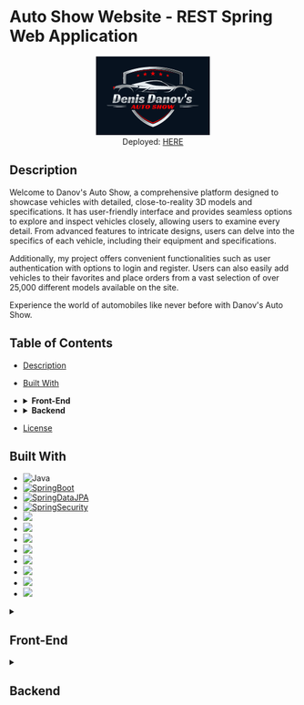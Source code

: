 # Auto Show Website - REST Spring Web Application

<div align="center">
  <img src="public/images/logo.png" alt="Image Description">
</div>

<div align="center">
  <span>Deployed: <a href="https://danov-autoshow-656625355b99.herokuapp.com/">HERE</a></span>
</div>

## Description


Welcome to Danov's Auto Show, a comprehensive platform designed to showcase vehicles with detailed, close-to-reality 3D models and specifications. It has user-friendly interface and provides seamless options to explore and inspect vehicles closely, allowing users to examine every detail. From advanced features to intricate designs, users can delve into the specifics of each vehicle, including their equipment and specifications.

Additionally, my project offers convenient functionalities such as user authentication with options to login and register. Users can also easily add vehicles to their favorites and place orders from a vast selection of over 25,000 different models available on the site.

Experience the world of automobiles like never before with Danov's Auto Show.

## Table of Contents

- [Description](#description)
- [Built With](#built-with)
- <details>
  <summary><b>Front-End</b></summary>

  - [<a href="#front-end">Register Page</a>](#register-page)
  - [Login page](#login-page)
  - [Home Page](#home-page)
  - [Auto Show Page](#auto-show-page)
  - [Showroom Page](#showroom-page)
  - [Profile Page](#profile-page)
- </details>
  <details>
  <summary><b>Backend</b></summary>

  - [Login System](#login-system)
  - [User Account Management](#user-account-management)
  - [Password Reset Functionality](#password-reset-functionality)
  - [Exception Handling](#exception-handling)
  - [Token Cleanup Service](#token-cleanup-service)
  - [Newsletter Email Sender Service](#newsletter-email-sender-service)
  - [Expired Authentication Token Cleanup Service](#expired-authentication-token-cleanup-service)
  - [Single-Threaded Executor Service for Lock Removal](#single-threaded-executor-service-for-lock-removal)
  - [Email service](#email-service)
  - [Database](#database)
  - [Proxy Implementation](#proxy-implementation)
</details>

- [License](#license)


## Built With
<ul dir="auto">
  <li><img src="https://camo.githubusercontent.com/a3a9d6267c299b28e81e97f2516c16895599f2dcd8b9db1a22eb2d2fb9b32b46/68747470733a2f2f696d672e736869656c64732e696f2f62616467652f4a6176612d454434323336" alt="Java" data-canonical-src="https://img.shields.io/badge/Java-ED4236" style="max-width: 100%;"></li>
  <li><a target="_blank" rel="noopener noreferrer nofollow" href="https://camo.githubusercontent.com/e5d9b25055cdc7a6a057583523c67a5b6dc6df64c186c92c52b503667812c901/68747470733a2f2f696d672e736869656c64732e696f2f62616467652f537072696e672d426f6f742d253233364242313344"><img src="https://camo.githubusercontent.com/e5d9b25055cdc7a6a057583523c67a5b6dc6df64c186c92c52b503667812c901/68747470733a2f2f696d672e736869656c64732e696f2f62616467652f537072696e672d426f6f742d253233364242313344" alt="SpringBoot" data-canonical-src="https://img.shields.io/badge/Spring-Boot-%236BB13D" style="max-width: 100%;"></a></li>
  <li><a target="_blank" rel="noopener noreferrer nofollow" href="https://camo.githubusercontent.com/00984cbaea44f396be8d203bbae1efd86a401f1246acaf7c13d101d01c10629c/68747470733a2f2f696d672e736869656c64732e696f2f62616467652f537072696e672d446174614a50412d253233364242313344"><img src="https://camo.githubusercontent.com/00984cbaea44f396be8d203bbae1efd86a401f1246acaf7c13d101d01c10629c/68747470733a2f2f696d672e736869656c64732e696f2f62616467652f537072696e672d446174614a50412d253233364242313344" alt="SpringDataJPA" data-canonical-src="https://img.shields.io/badge/Spring-DataJPA-%236BB13D" style="max-width: 100%;"></a></li>
  <li><a target="_blank" rel="noopener noreferrer nofollow" href="https://camo.githubusercontent.com/40ad96b006840ae7ccdd5f6d05e73411fc5a8dfd3cb7edf49cddd5ab60a59522/68747470733a2f2f696d672e736869656c64732e696f2f62616467652f537072696e672d53656375726974792d253233443433353334"><img src="https://camo.githubusercontent.com/40ad96b006840ae7ccdd5f6d05e73411fc5a8dfd3cb7edf49cddd5ab60a59522/68747470733a2f2f696d672e736869656c64732e696f2f62616467652f537072696e672d53656375726974792d253233443433353334" alt="SpringSecurity" data-canonical-src="https://img.shields.io/badge/Spring-Security-%23D43534" style="max-width: 100%;"></a></li>
  <li><img src="https://img.shields.io/badge/JWT-000000?style=for-the-badge&logo=JSON%20web%20tokens&logoColor=white"></img></li>
  <li><img src="https://img.shields.io/badge/MySQL-005C84?style=for-the-badge&logo=mysql&logoColor=white"></img></li>
  <li><img src="https://img.shields.io/badge/Hibernate-59666C?style=for-the-badge&logo=Hibernate&logoColor=white"></img></li>
  <li><img src="https://img.shields.io/badge/JavaScript-323330?style=for-the-badge&logo=javascript&logoColor=F7DF1E"></img></li>
  <li><img src="https://img.shields.io/badge/jQuery-0769AD?style=for-the-badge&logo=jquery&logoColor=white"></img></li>
  <li><img src="https://img.shields.io/badge/HTML5-E34F26?style=for-the-badge&logo=html5&logoColor=white"></img></li>
  <li><img src="https://img.shields.io/badge/CSS3-1572B6?style=for-the-badge&logo=css3&logoColor=white"></img></li>
  <li><img src="https://img.shields.io/badge/apache_maven-C71A36?style=for-the-badge&logo=apachemaven&logoColor=white"></img></li>
</ul>

<details>
<summary><h2>Front-End</h2></summary>

#### Register page:
The registration process is straightforward and user-friendly, requiring users to provide essential information to create an account.


![Screenshot_42](https://github.com/DenisDanov/Autoshow-Website/assets/122882697/dde02812-b47f-44c3-a0c9-8fee3513f1a9)



- Users are prompted to enter their desired username, valid email address, and password.
- Error handling mechanisms ensure data integrity and security:
  - Usernames must be unique; duplicate usernames are not permitted.
  - Email addresses must be unique, and valid email formats are required; duplicate or invalid emails are rejected.
  - Passwords must be at least 8 characters in length to ensure security.

Upon successful registration, users are automatically redirected to the login page, where they can access their newly created account using their credentials.

#### Login page:
The login page provides a simple and secure gateway for users to access their accounts.


![Screenshot_40](https://github.com/DenisDanov/Autoshow-Website/assets/122882697/f65e4115-14d6-4caa-b000-086ac0b7476b)



- Users are required to enter their username and password to log in.
- For users who have forgotten their password, there is an option to reset it via email:
  - If a valid email associated with an account is entered, an email containing a password reset link is automatically sent to that email address.
  - ![Screenshot_41](https://github.com/DenisDanov/Autoshow-Website/assets/122882697/6cd4545a-490c-4e6b-869f-1a6c273b4407)
  - Upon a valid request, an email containing a unique link is sent to the user's registered email address.
  - ![Screenshot_32](https://github.com/DenisDanov/Autoshow-Website/assets/122882697/4c446afb-01a3-42ee-96d7-e1fc649c4d86)
  - The link allows users to reset their password, ensuring a seamless and secure process.
  - ![Screenshot_33](https://github.com/DenisDanov/Autoshow-Website/assets/122882697/fa6e02c9-297a-4b84-8a33-347b58ed2179)
  - Once 24 hours have elapsed or the password has been successfully changed, the link will expire, preventing further password changes.
- The login page features anti-bot protection to prevent unauthorized access and maintain security:
  - ![Screenshot_43](https://github.com/DenisDanov/Autoshow-Website/assets/122882697/ba3b9723-de06-45db-96f2-9a4cacfa831a)
  - After 10 failed login attempts due to invalid username or password, the user is temporarily locked out from logging into the site for 30 minutes.
  - Continued failed login attempts result in an increased lockout duration; after 20 failed attempts, the lockout period is extended to 1 hour.
  - Additionally, if a valid username is entered but an invalid password, the associated account is locked out from logging in:
    - After 10 failed login attempts, the account is locked for 30 minutes.
    - After 20 failed attempts, the account remains locked for 1 hour, and the user is notified via email to inform them of the lockout due to potential unauthorized access.
- After successful login, users are redirected to the home page and successfully logged in to their accounts. Users will stay logged in for 7 days, after which their login session        expires, and they are automatically logged out.


#### Home Page:
![Screenshot_22](https://github.com/DenisDanov/Autoshow-Website/assets/122882697/f786cbf5-a383-44d6-b1f9-bb808f3272f3)
- The home page serves as the entry point to the website.
- It features a sticky header with navigation options to other pages of the site.
- Banner animation featuring sliding images of cars.
- Users can find a small preview showcasing some of the vehicles available on the site.
- Additionally, there's a "Recently Viewed" section displaying the last seen vehicles by the user.
  - Viewed cars are saved to the browser cookies if the user is not logged in; otherwise, they are saved to the database.
  - The list of viewed cars is updated every time a user views a car, regardless of their login status.
  - Also the user can add the vehicles to favorites, if they are logged in.
  - ![Screenshot_25](https://github.com/DenisDanov/Autoshow-Website/assets/122882697/9a58b922-d60d-4fd1-b3db-86c17e9f79e3)
- The footer section includes newsletter subscription functionality.
  - Users can subscribe to the site's newsletter by entering their email address.
  - The newsletter subscription functionality validates email addresses to ensure they are valid.
  - It also checks if the email is not already subscribed to the newsletter, preventing duplicate subscriptions.
  - ![Screenshot_26](https://github.com/DenisDanov/Autoshow-Website/assets/122882697/506d73d5-686b-4ff6-8462-80f893c01c7a)
  - ![Screenshot_29](https://github.com/DenisDanov/Autoshow-Website/assets/122882697/d411375e-11e9-4e8a-a7a1-4c8d86cf1de5)

#### Auto Show Page:
![Screenshot_30](https://github.com/DenisDanov/Autoshow-Website/assets/122882697/5c0b4509-4f60-437b-b9d2-ed3daa6a0897)
- The Autoshow page showcases a collection of 9 cars available for viewing.
- Unregistered users can explore the featured cars and their specifications.
- Registered users have the additional functionality of adding cars to their favorites directly from this page.
- An "Order" button is available for registered users, allowing them to place orders for vehicles.
  - The "Order" functionality filters the available models based on the selected manufacturer and year.
  - Users can specify their preferences by selecting the manufacturer and year of the desired vehicle.
  - This feature streamlines the process of finding specific models tailored to the user's preferences.
  ![Screenshot_24](https://github.com/DenisDanov/Autoshow-Website/assets/122882697/434cef67-d42b-4fab-abc5-6395654b9bc5)

#### Showroom Page:
![Screenshot_28](https://github.com/DenisDanov/Autoshow-Website/assets/122882697/1b204bac-e320-40cc-95ff-2f5b3e56f36c)
- The Showroom page offers detailed 3D models of vehicles for immersive exploration.
- Users can inspect vehicles using two interactive functionalities:
  - Third-person camera control: Users can rotate and zoom the camera using mouse movements or touch gestures on phones.
  - First-person camera control: Users can navigate the scene using keyboard keys (W, A, S, D) and the mouse for direction and view control. On phones, navigation is facilitated through touch gestures.
- Additionally, a button is provided to access detailed information about the vehicle.
  - Clicking the "Vehicle Info" button redirects users to a page containing comprehensive specifications and equipment details for the selected vehicle.
- The Showroom page features functionality to restrict access to 3D models not available in the Autoshow.
  - If a user attempts to access a 3D model that is not featured in the Autoshow page, access is granted only if the model has been ordered or added to favorites.
  - Users without the model ordered or added to favorites are denied access to the model, ensuring exclusive access to authorized content.
  -  ![Screenshot_31](https://github.com/DenisDanov/Autoshow-Website/assets/122882697/e46c5485-67d9-43e1-b37e-52fb6554dd5b)

#### Profile page:
- The Profile page is exclusively available for logged-in users, offering a range of functionalities for account management and vehicle tracking.
- Users can easily modify their account information with three primary functionalities:
  - Change Username: Users have the option to update their username to better suit their preferences or reflect changes.
  - Change Email: Users can modify their email address for account communication and verification purposes.
  - Change Password: Users can securely update their account password for enhanced security.
  - ![Screenshot_34](https://github.com/DenisDanov/Autoshow-Website/assets/122882697/4635f9da-1dd6-416b-986d-5815bd5eb27b)
  - Additionally, users have the option to request a password reset via email, where a unique link will be sent valid for 24 hours, along with the option to reset their password.
- The Profile page also features sections to track favorite and ordered vehicles:
  - Favorites Vehicles: Users can view a list of vehicles they have marked as favorites for easy reference and future exploration.
  - ![Screenshot_35](https://github.com/DenisDanov/Autoshow-Website/assets/122882697/78c16999-689c-401d-86d6-144bc7e09b79)
  - Ordered Vehicles: Users can access a comprehensive list of all vehicles they have ordered, providing transparency and tracking capabilities for past orders.
    - ![Screenshot_36](https://github.com/DenisDanov/Autoshow-Website/assets/122882697/ddec3051-db37-4acd-a71a-87e585aa0ebd)
    - Orders on the platform have three statuses:
    - Completed: Users can explore their ordered car once it's marked as completed.
    - Pending: Indicates that there isn't an available model on the site for that specific order.
    - Expired: Occurs after 7 days pass without an available model to fulfill the order.
    - Additionally, the Profile page features three functionalities for managing orders:
      - Cancel/Delete Order: Allows users to cancel and delete the order.
      - Change Order: Users can change the model to another one based on their selection.
        - ![Screenshot_37](https://github.com/DenisDanov/Autoshow-Website/assets/122882697/e5fe5af1-fc7c-4610-8cfb-ac0d66ef9c79)
      - Remake Order: Available for expired orders only, this functionality allows users to order the same model again, extending the order's validity by another 7 days, or choose a different model.
        - ![Screenshot_38](https://github.com/DenisDanov/Autoshow-Website/assets/122882697/a5d12b5b-8a56-4a99-99bc-5f824936f717)
     - When users change their order, the update occurs immediately and is reflected live on the site.

</details>

<details>
<summary><h2>Backend</h2></summary>

- #### Login System:
  - Upon successful login, the system generates a unique JWT authentication token.
    - This token is stored in the user's cookies and expires after 7 days.
    - Additionally, the token is saved in the database for appropriate secured authentication.
  - Anti-bot handling protection is implemented to handle too many failed login attempts:
    - It locks user sessions from further login attempts after a threshold is reached.
    - User accounts are locked if a valid username is provided but multiple failed login attempts occur.
    - Correctly handles lock timers and prevents any actions until the timer has expired.
- #### User Account Management:
  - Implemented features for securely changing user username, email, or password:
    - Ensures the new username provided by the user is not already taken.
    - Ensures the new email provided by the user is not already taken.
    - For password changes, checks if the current password provided by the user is correct.
    - Requires the new password to be at least 8 characters long.
    - Changing of username, password, or email is possible only when provided with a valid and correct authentication token and user ID.
- #### Password Reset Functionality:
  - Users can request a password reset.
  - A unique password reset token is generated and associated with a reset link.
  - The reset link is valid for 24 hours.
  - After the expiration of 24 hours, the reset link becomes invalid.
  - Additionally, if the user changes their password, the reset link becomes invalid.
- #### Exception Handling:
  - Implemented exception handling to manage and respond to errors that occur during system runtime.
  - Provides appropriate error messages for invalid credentials or requests, informing the user of the issue.
- #### REST APIs:
  - Implementation of a secured REST API for accessing data from the database to the client.
  - For every request to the database that contains user data, a valid authentication token is needed along with the user ID.
  - Additional authentication handling ensures that the provided token is made for that specific user ID.
  - Example of successful request made:
    ![Screenshot_45](https://github.com/DenisDanov/Autoshow-Website/assets/122882697/bc203b4a-9b23-40fa-96f5-e0f4df580e3b)
  - Custom car data API:
    - Implemented a custom car data API that returns over 500 different car manufacturers from a local JSON file.
      - When no make or model is provided, it returns every car make available for selection on the site:
      ![Screenshot_46](https://github.com/DenisDanov/Autoshow-Website/assets/122882697/3a8a50e1-ba28-4627-9041-72ada61cc3ad)
      - Filters the correct models for the selected manufacturer:
      ![Screenshot_47](https://github.com/DenisDanov/Autoshow-Website/assets/122882697/a3a8cd81-74da-4239-9ca7-1a66924bc7b9)
      - Additionally filters the car years fitting the selected model:
      ![Screenshot_48](https://github.com/DenisDanov/Autoshow-Website/assets/122882697/d11ca6b3-57a6-49f8-be62-73e9f1a97641) 
- #### Token Cleanup Service:
  - Responsible for removing expired password reset tokens from the database.
  - Ensures data integrity and security.
  - Scheduled to run periodically to clean up outdated tokens.
- #### Newsletter Email Sender Service:
  - Runs every day at midnight.
  - Checks for newsletter emails needing to be sent, particularly those not receiving emails in the past two weeks.
  - Sends emails to eligible subscribers for timely communication.
- #### Expired Authentication Token Cleanup Service:
  - Scheduled to run periodically.
  - Cleans up expired authentication tokens from the database.
  - Maintains system efficiency and prevents clutter in the database.
- #### Single-Threaded Executor Service for Lock Removal:
  - Scheduled to remove locks of users locked out due to too many failed login attempts.
  - Executes periodically and once at application start to handle expired locks from previous instances or restarts.
  - Ensures security and accessibility of user accounts by managing lockout mechanisms effectively.
- #### Email service:
  - Implemented an automatic email service that sends emails for various events:
    - Password reset requests
    - User subscription to the newsletter
    - User account lockout due to too many failed login attempts
- #### Database:
  - Utilized MySQL database in conjunction with Hibernate for all database queries.
  - Hibernate provides an efficient and streamlined approach to interacting with the database, ensuring optimal performance and security.
  - Implemented robust database schema design to efficiently store and manage data for the application.
  - Below is the database diagram illustrating the structure and relationships of the database tables:
  - ![Screenshot_52](https://github.com/DenisDanov/Autoshow-Website/assets/122882697/d6ccf7a7-c4d7-45ff-895f-07f61f4631eb)
#### Proxy Implementation
- Implemented a proxy to fix the CORS (Cross-Origin Resource Sharing) problem.
- The proxy enables requests to third-party APIs, ensuring seamless integration with external services.
- This solution enhances the functionality and flexibility of the application by enabling access to external resources securely.
</details>
